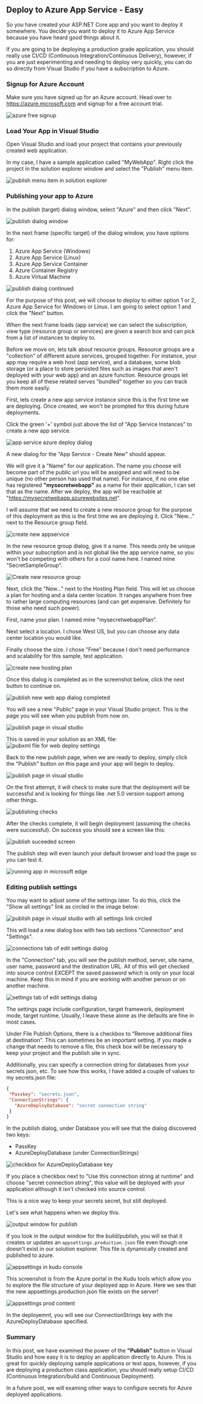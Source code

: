 ## Deploy to Azure App Service - Easy
So you have created your ASP.NET Core app and you want to deploy it somewhere. You decide you want to deploy it to Azure App Service because you have heard good things about it. 

If you are going to be deploying a production grade application, you should really use CI/CD (Continuous Integration/Continuous Delivery), however, if you are just experimenting and needing to deploy very quickly, you can do so directly from Visual Studio if you have a subscription to Azure.

### Signup for Azure Account
Make sure you have signed up for an Azure account. Head over to https://azure.microsoft.com and signup for a free account trial.

![azure free signup](https://raw.githubusercontent.com/mobiletonster/blogposts/main/code/cloud/images/azure-ezdeploy/1-azure-free-signup.jpg#screenshot)

### Load Your App in Visual Studio
Open Visual Studio and load your project that contains your previously created web application.

In my case, I have a sample application called "MyWebApp". Right click the project in the solution explorer window and select the "Publish" menu item.

![publish menu item in solution explorer](https://raw.githubusercontent.com/mobiletonster/blogposts/main/code/cloud/images/azure-ezdeploy/2-publish-menu.jpg#screenshot)


### Publishing your app to Azure
In the publish (target) dialog window, select "Azure" and then click "Next".

![publish dialog window](https://raw.githubusercontent.com/mobiletonster/blogposts/main/code/cloud/images/azure-ezdeploy/3-publish-dialog.jpg#screenshot)

In the next frame  (specific target) of the dialog window, you have options for:
1) Azure App Service (Windows)
2) Azure App Service (Linux)
3) Azure App Service Container
4) Azure Container Registry
5) Azure Virtual Machine

![publish dialog continued](https://raw.githubusercontent.com/mobiletonster/blogposts/main/code/cloud/images/azure-ezdeploy/4-publish-dialog2.jpg#screenshot)

For the purpose of this post, we will choose to deploy to either option 1 or 2, Azure App Service for Windows or Linux. I am going to select option 1 and click the "Next" button.

When the next frame loads (app service) we can select the subscription, view type (resource group or services) are given a search box and can pick from a list of instances to deploy to.

Before we move on, lets talk about resource groups. Resource groups are a "collection" of different azure services, grouped together. For instance, your app may require a web host (app service), and a database, some blob storage (or a place to store persisted files such as images that aren't deployed with your web app) and an azure function. Resource groups let you keep all of these related serves "bundled" together so you can track them more easily.

First, lets create a new app service instance since this is the first time we are deploying. Once created, we won't be prompted for this during future deployments.

Click the green '+' symbol just above the list of "App Service Instances" to create a new app service.

![app service azure deploy dialog](https://raw.githubusercontent.com/mobiletonster/blogposts/main/code/cloud/images/azure-ezdeploy/5-app-service-dialog.jpg#screenshot)

A new dialog for the "App Service - Create New" should appear.

We will give it a "Name" for our application. The name you choose will become part of the public url you will be assigned and will need to be unique (no other person has used that name). For instance, if no one else has registered **"mysecretwebapp"** as a name for their application, I can set that as the name. After we deploy, the app will be reachable at "https://mysecretwebapp.azurewebsites.net".

I will assume that we need to create a new resource group for the purpose of this deployment as this is the first time we are deploying it. Click "New..." next to the Resource group field.

![create new appservice](https://raw.githubusercontent.com/mobiletonster/blogposts/main/code/cloud/images/azure-ezdeploy/6-create-new-appservice.jpg#screenshot)

In the new resource group dialog, give it a name. This needs only be unique within your subscription and is not global like the app service name, so you won't be competing with others for a cool name here. I named mine "SecretSampleGroup".

![Create new resource group](https://raw.githubusercontent.com/mobiletonster/blogposts/main/code/cloud/images/azure-ezdeploy/7-new-resource-group.jpg#screenshot)

Next, click the "New..." next to the Hosting Plan field. This will let us choose a plan for hosting and a data center location. It ranges anywhere from free to rather large computing resources (and can get expensive. Definitely for those who need such power). 

First, name your plan. I named mine "mysecretwebappPlan".

Next select a location. I chose West US, but you can choose any data center location you would like.

Finally choose the size. I chose "Free" because I don't need performance and scalability for this sample, test application.

![create new hosting plan](https://raw.githubusercontent.com/mobiletonster/blogposts/main/code/cloud/images/azure-ezdeploy/8-new-hosting-plan.jpg#screenshot)

Once this dialog is completed as in the screenshot below, click the next button to continue on.

![publish new web app dialog completed](images\azure-ezdeploy\9-publish-new-webapp.jpg#screenshot)

You will see a new "Public" page in your Visual Studio project. This is the page you will see when you publish from now on. 

![publish page in visual studio](images\azure-ezdeploy\10-publish-dialog.jpg#screenshot)

This is saved in your solution as an XML file:
![pubxml file for web deploy settings](images\azure-ezdeploy\11-webdeploy-xml.jpg#screenshot)

Back to the new publish page, when we are ready to deploy, simply click the "Publish" button on this page and your app will begin to deploy.

![publish page in visual studio](images\azure-ezdeploy\10-publish-dialog.jpg#screenshot)

On the first attempt, it will check to make sure that the deployment will be successful and is looking for things like .net 5.0 version support among other things.

![publishing checks](images\azure-ezdeploy\12-publishing-checks.jpg#screenshot)

After the checks complete, it will begin deployment (assuming the checks were successful). On success you should see a screen like this:

![publish suceeded screen](images\azure-ezdeploy\13-publish-suceeded.jpg#screenshot)

The publish step will even launch your default browser and load the page so you can test it.

![running app in microsoft edge](images\azure-ezdeploy\14-app-running.jpg#screenshot)


### Editing publish settings
You may want to adjust some of the settings later. To do this, click the "Show all settings" link as circled in the image below:

![publish page in visual studio with all settings link circled](images\azure-ezdeploy\15-show-all-settings.jpg#screenshot)

This will load a new dialog box with two tab sections "Connection" and "Settings".

![connections tab of edit settings dialog](images\azure-ezdeploy\16-connection.jpg#screenshot)
 
 In the "Connection" tab, you will see the publish method, server, site name, user name, password and the destination URL. All of this will get checked into source control EXCEPT the saved password which is only on your local machine. Keep this in mind if you are working with another person or on another machine.

 ![settings tab of edit settings dialog](https://raw.githubusercontent.com/mobiletonster/blogposts/main/code/cloud/images/azure-ezdeploy/17-settings.jpg#screenshot)

 The settings page include configuration, target framework, deployment mode, target runtime. Usually, I leave these alone as the defaults are fine in most cases.

 Under File Publish Options, there is a checkbox to "Remove additional files at destination". This can sometimes be an important setting. If you made a change that needs to remove a file, this check box will be necessary to keep your project and the publish site in sync.

 Additionally, you can specify a connection string for databases from your secrets json, etc. To see how this works, I have added a couple of values to my secrets.json file:

 ```json
 {
  "Passkey": "secrets.json",
  "ConnectionStrings": {
    "AzureDeployDatabase": "secret connection string"
  }
}
```

In the publish dialog, under Database you will see that the dialog discovered two keys: 
* PassKey
* AzureDeployDatabase (under ConnectionStrings)

![checkbox for AzureDeployDatabase key](https://raw.githubusercontent.com/mobiletonster/blogposts/main/code/cloud/images/azure-ezdeploy/18-connection-string.jpg#screenshot)

If you place a checkbox next to "Use this connection string at runtime" and choose "secret connection string", this value will be deployed with your application although it isn't checked into source control.

This is a nice way to keep your secrets secret, but still deployed.

Let's see what happens when we deploy this.

![output window for publish](https://raw.githubusercontent.com/mobiletonster/blogposts/main/code/cloud/images/azure-ezdeploy/19-publish-output.jpg#screenshot)

If you look in the output window for the build/publish, you will se that it creates or updates an `appsettings.production.json` file even though one doesn't exist in our solution explorer. This file is dynamically created and published to azure.

![appsettings in kudu console](https://raw.githubusercontent.com/mobiletonster/blogposts/main/code/cloud/images/azure-ezdeploy/20-appsettings-prod.jpg#screenshot)

This screenshot is from the Azure portal in the Kudu tools which allow you to explore the file structure of your deployed app in Azure. Here we see that the new appsettings.production.json file exists on the server!

![appsettings prod content](https://raw.githubusercontent.com/mobiletonster/blogposts/main/code/cloud/images/azure-ezdeploy/21-appsetting-contents.jpg#screenshot)

In the deployemnt, you will see our ConnectionStrings key with the AzureDeployDatabase specified.

### Summary
In this post, we have examined the power of the **"Publish"** button in Visual Studio and how easy it is to deploy an application directly to Azure. This is great for quickly deploying sample applications or test apps, however, if you are deploying a production class application, you should really setup CI/CD (Continuous Integration/build and Continuous Deployment). 

In a future post, we will examing other ways to  configure secrets for Azure deployed applications.

